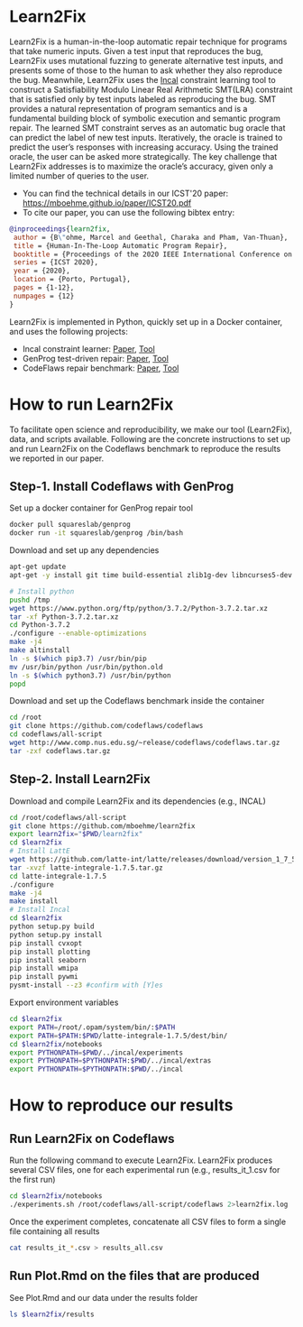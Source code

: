 # Learn2Fix
Learn2Fix is a human-in-the-loop automatic repair technique for programs that take numeric inputs. Given a test input that reproduces the bug, Learn2Fix uses mutational fuzzing to generate alternative test inputs, and presents some of those to the human to ask whether they also reproduce the bug. Meanwhile, Learn2Fix uses the [Incal](https://github.com/ML-KULeuven/incal) constraint learning tool to construct a Satisfiability Modulo Linear Real Arithmetic SMT(LRA) constraint that is satisfied only by test inputs labeled as reproducing the bug. SMT provides a natural representation of program semantics and is a fundamental building block of symbolic execution and semantic program repair. The learned SMT constraint serves as an automatic bug oracle that can predict the label of new test inputs. Iteratively, the oracle is trained to predict the user’s responses with increasing accuracy. Using the trained oracle, the user can be asked more strategically. The key challenge that Learn2Fix addresses is to maximize the oracle’s accuracy, given only a limited number of queries to the user.

* You can find the technical details in our ICST'20 paper: https://mboehme.github.io/paper/ICST20.pdf
* To cite our paper, you can use the following bibtex entry:
```bibtex
@inproceedings{learn2fix,
 author = {B\"ohme, Marcel and Geethal, Charaka and Pham, Van-Thuan},
 title = {Human-In-The-Loop Automatic Program Repair},
 booktitle = {Proceedings of the 2020 IEEE International Conference on Software Testing, Verification and Validation},
 series = {ICST 2020},
 year = {2020},
 location = {Porto, Portugal},
 pages = {1-12},
 numpages = {12}
}
```
Learn2Fix is implemented in Python, quickly set up in a Docker container, and uses the following projects:
* Incal constraint learner: [Paper](https://www.ijcai.org/proceedings/2018/0323.pdf), [Tool](https://github.com/ML-KULeuven/incal)
* GenProg test-driven repair: [Paper](https://web.eecs.umich.edu/~weimerw/p/weimer-tse2012-genprog.pdf), [Tool](https://github.com/squareslab/genprog-code)
* CodeFlaws repair benchmark: [Paper](https://codeflaws.github.io/postercameraready.pdf), [Tool](https://codeflaws.github.io/)

# How to run Learn2Fix
To facilitate open science and reproducibility, we make our tool (Learn2Fix), data, and scripts available. Following are the concrete instructions to set up and run Learn2Fix on the Codeflaws benchmark to reproduce the results we reported in our paper.

## Step-1. Install Codeflaws with GenProg

Set up a docker container for GenProg repair tool
```bash
docker pull squareslab/genprog
docker run -it squareslab/genprog /bin/bash
```

Download and set up any dependencies
```bash
apt-get update
apt-get -y install git time build-essential zlib1g-dev libncurses5-dev libgdbm-dev libnss3-dev libssl-dev libreadline-dev libffi-dev wget z3 bc

# Install python
pushd /tmp
wget https://www.python.org/ftp/python/3.7.2/Python-3.7.2.tar.xz
tar -xf Python-3.7.2.tar.xz
cd Python-3.7.2
./configure --enable-optimizations
make -j4
make altinstall
ln -s $(which pip3.7) /usr/bin/pip
mv /usr/bin/python /usr/bin/python.old
ln -s $(which python3.7) /usr/bin/python
popd
```

Download and set up the Codeflaws benchmark inside the container
```bash
cd /root
git clone https://github.com/codeflaws/codeflaws
cd codeflaws/all-script
wget http://www.comp.nus.edu.sg/~release/codeflaws/codeflaws.tar.gz
tar -zxf codeflaws.tar.gz
```

## Step-2. Install Learn2Fix
Download and compile Learn2Fix and its dependencies (e.g., INCAL)
```bash
cd /root/codeflaws/all-script
git clone https://github.com/mboehme/learn2fix
export learn2fix="$PWD/learn2fix"
cd $learn2fix
# Install LattE
wget https://github.com/latte-int/latte/releases/download/version_1_7_5/latte-integrale-1.7.5.tar.gz
tar -xvzf latte-integrale-1.7.5.tar.gz
cd latte-integrale-1.7.5
./configure
make -j4
make install
# Install Incal
cd $learn2fix
python setup.py build
python setup.py install
pip install cvxopt
pip install plotting
pip install seaborn
pip install wmipa
pip install pywmi
pysmt-install --z3 #confirm with [Y]es
```

Export environment variables
```bash
cd $learn2fix
export PATH=/root/.opam/system/bin/:$PATH
export PATH=$PATH:$PWD/latte-integrale-1.7.5/dest/bin/
cd $learn2fix/notebooks
export PYTHONPATH=$PWD/../incal/experiments
export PYTHONPATH=$PYTHONPATH:$PWD/../incal/extras
export PYTHONPATH=$PYTHONPATH:$PWD/../incal
```

# How to reproduce our results
## Run Learn2Fix on Codeflaws
Run the following command to execute Learn2Fix. Learn2Fix produces several CSV files, one for each experimental run (e.g., results_it_1.csv for the first run)
```bash
cd $learn2fix/notebooks
./experiments.sh /root/codeflaws/all-script/codeflaws 2>learn2fix.log
```
Once the experiment completes, concatenate all CSV files to form a single file containing all results
```bash
cat results_it_*.csv > results_all.csv
```

## Run Plot.Rmd on the files that are produced
See Plot.Rmd and our data under the results folder
```bash
ls $learn2fix/results
```
